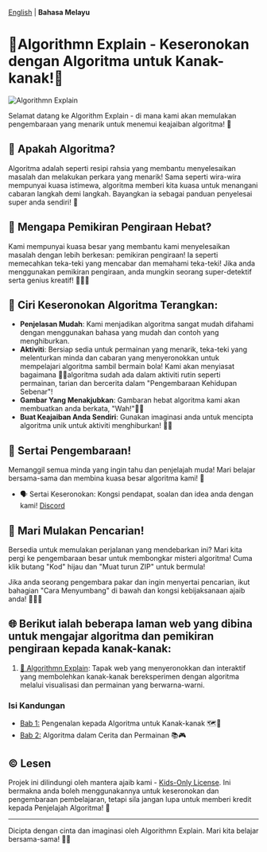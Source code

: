 ‎[English](https://github.com/AgentHitmanFaris/Algorithmn-Explain#readme) | **Bahasa Melayu**


[//]: # (/***DO NOT EDIT ABOVE THIS LINE***/)
# 🌟Algorithmn Explain - Keseronokan dengan Algoritma untuk Kanak-kanak!🌟

![Algorithmn Explain](pautan_ke_imej)

Selamat datang ke Algorithm Explain - di mana kami akan memulakan pengembaraan yang menarik untuk menemui keajaiban algoritma! 🚀

## 🌈 Apakah Algoritma?

Algoritma adalah seperti resipi rahsia yang membantu menyelesaikan masalah dan melakukan perkara yang menarik! Sama seperti wira-wira mempunyai kuasa istimewa, algoritma memberi kita kuasa untuk menangani cabaran langkah demi langkah. Bayangkan ia sebagai panduan penyelesai super anda sendiri! 💪

## 🌟 Mengapa Pemikiran Pengiraan Hebat?

Kami mempunyai kuasa besar yang membantu kami menyelesaikan masalah dengan lebih berkesan: pemikiran pengiraan! Ia seperti memecahkan teka-teki yang mencabar dan memahami teka-teki! Jika anda menggunakan pemikiran pengiraan, anda mungkin seorang super-detektif serta genius kreatif! 🕵️‍♀️🧠

## 🎉 Ciri Keseronokan Algoritma Terangkan:

- **Penjelasan Mudah**: Kami menjadikan algoritma sangat mudah difahami dengan menggunakan bahasa yang mudah dan contoh yang menghiburkan.
- **Aktiviti**: Bersiap sedia untuk permainan yang menarik, teka-teki yang melenturkan minda dan cabaran yang menyeronokkan untuk mempelajari algoritma sambil bermain bola! Kami akan menyiasat bagaimana 🎲🧩algoritma sudah ada dalam aktiviti rutin seperti permainan, tarian dan bercerita dalam "Pengembaraan Kehidupan Sebenar"!
- **Gambar Yang Menakjubkan**: Gambaran hebat algoritma kami akan membuatkan anda berkata, "Wah!"🎨✨
- **Buat Keajaiban Anda Sendiri**: Gunakan imaginasi anda untuk mencipta algoritma unik untuk aktiviti menghiburkan! 🌈🎉


## 🤝 Sertai Pengembaraan!

Memanggil semua minda yang ingin tahu dan penjelajah muda! Mari belajar bersama-sama dan membina kuasa besar algoritma kami! 🤗

- 🗣️ Sertai Keseronokan: Kongsi pendapat, soalan dan idea anda dengan kami! [Discord](https://discord.gg/8ZK6NCnf)
   <!--
   - 🐦 Tweet-Tweet: Ikuti kami di Twitter untuk kemas kini menarik dan penemuan yang menakjubkan! [pautan ke pemegang Twitter]
   - 📧 Hubungi Kami: Ada mesej rahsia untuk dihantar? Hubungi wira algoritma kami di [alamat e-mel]!
   -->

## 🎁 Mari Mulakan Pencarian!

Bersedia untuk memulakan perjalanan yang mendebarkan ini? Mari kita pergi ke pengembaraan besar untuk membongkar misteri algoritma! Cuma klik butang "Kod" hijau dan "Muat turun ZIP" untuk bermula!

Jika anda seorang pengembara pakar dan ingin menyertai pencarian, ikut bahagian "Cara Menyumbang" di bawah dan kongsi kebijaksanaan ajaib anda! 🧙‍♂️✨

## 🌐 Berikut ialah beberapa laman web yang dibina untuk mengajar algoritma dan pemikiran pengiraan kepada kanak-kanak:

1. [🌟 Algorithmn Explain](https://agenthitmanfaris.github.io/Algorithmn%20Explain/): Tapak web yang menyeronokkan dan interaktif yang membolehkan kanak-kanak bereksperimen dengan algoritma melalui visualisasi dan permainan yang berwarna-warni.

### Isi Kandungan
- [Bab 1:](https://github.com/AgentHitmanFaris/Algorithmn-Explain/blob/Stable/Section%201/What%20is%20an%20Algorithm%3F.md) Pengenalan kepada Algoritma untuk Kanak-kanak 🗺️🌟 
- [Bab 2:](https://github.com/AgentHitmanFaris/Algorithmn-Explain/blob/Stable/Section%202/Algorithms%20in%20Stories%20and%20Games.md ) Algoritma dalam Cerita dan Permainan 📚🎮

## ©️ Lesen

Projek ini dilindungi oleh mantera ajaib kami - [Kids-Only License](https://github.com/AgentHitmanFaris/Algorithmn-Explain/blob/Stable/docs/LICENSEms.md). Ini bermakna anda boleh menggunakannya untuk keseronokan dan pengembaraan pembelajaran, tetapi sila jangan lupa untuk memberi kredit kepada Penjelajah Algoritma! 🙌

---
Dicipta dengan cinta dan imaginasi oleh Algorithmn Explain. Mari kita belajar bersama-sama! 🚀🌈
